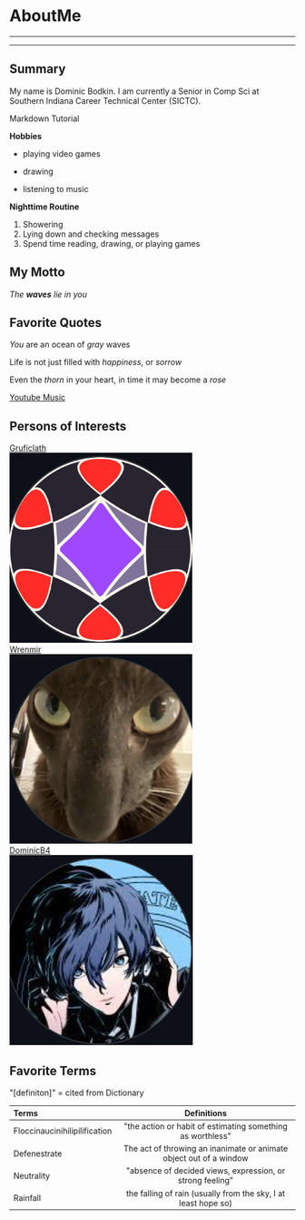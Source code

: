 # AboutMe
---
---
## Summary

My name is Dominic Bodkin. I am currently a Senior in Comp Sci at Southern Indiana Career Technical Center (SICTC). 

Markdown Tutorial

**Hobbies**

- playing video games
+ drawing
* listening to music

**Nighttime Routine**

  1. Showering
  2. Lying down and checking messages
  3. Spend time reading, drawing, or playing games
 
  ## My Motto
  
  _The **waves** lie in you_

  ## Favorite Quotes

  _You_ are an ocean of _gray_ waves

  Life is not just filled with _happiness_, or _sorrow_

  Even the _thorn_ in your heart, in time it may become a _rose_

  [Youtube Music](https://music.youtube.com/)

  [1]: https://github.com/GlitchyCrafting
  [2]: https://github.com/Wrenmir
  [3]: https://github.com/DominicB4
  ## Persons of Interests

  [Gruficlath][1]<br>
  <img src="https://github.com/DominicB3/AboutMe/blob/main/gruficlath.png"><br>
  [Wrenmir][2]<br>
  <img src="https://github.com/DominicB3/AboutMe/blob/main/wrenmir.png"><br>
  [DominicB4][3]<br>
  <img src="https://github.com/DominicB3/AboutMe/blob/main/domincb4.png"><br>
  

  ## Favorite Terms
  
 "[definiton]" = cited from Dictionary 

| Terms | Definitions |
|:-| :----: |
| Floccinaucinihilipilification | "the action or habit of estimating something as worthless" |
| Defenestrate | The act of throwing an inanimate or animate object out of a window |
| Neutrality | "absence of decided views, expression, or strong feeling" | 
| Rainfall | the falling of rain (usually from the sky, I at least hope so) |


